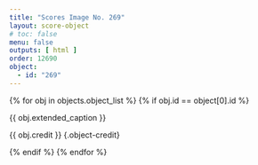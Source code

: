 ```yaml
---
title: "Scores Image No. 269"
layout: score-object
# toc: false
menu: false
outputs: [ html ]
order: 12690
object:
  - id: "269"
---
```


{% for obj in objects.object_list %}
{% if obj.id == object[0].id %}

{{ obj.extended_caption }}

{{ obj.credit }} {.object-credit}

{% endif %}
{% endfor %}
